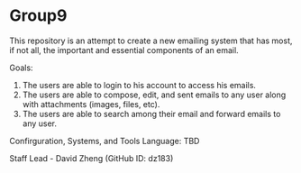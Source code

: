 # Group9
This repository is an attempt to create a new emailing system that has most, if not all, the important and essential components of an email. 

Goals: 
  1. The users are able to login to his account to access his emails.
  2. The users are able to compose, edit, and sent emails to any user along with attachments (images, files, etc).
  3. The users are able to search among their email and forward emails to any user.

Confirguration, Systems, and Tools
  Language: TBD
  
Staff
   Lead - David Zheng (GitHub ID: dz183)
